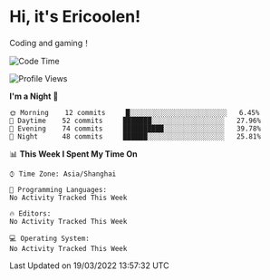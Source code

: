 # Hi, it's Ericoolen!
Coding and gaming！

<!--START_SECTION:waka-->
![Code Time](http://img.shields.io/badge/Code%20Time-188%20hrs%2042%20mins-blue)

![Profile Views](http://img.shields.io/badge/Profile%20Views-1-blue)

**I'm a Night 🦉** 

```text
🌞 Morning    12 commits     █░░░░░░░░░░░░░░░░░░░░░░░░   6.45% 
🌆 Daytime    52 commits     ███████░░░░░░░░░░░░░░░░░░   27.96% 
🌃 Evening    74 commits     ██████████░░░░░░░░░░░░░░░   39.78% 
🌙 Night      48 commits     ██████░░░░░░░░░░░░░░░░░░░   25.81%

```


📊 **This Week I Spent My Time On** 

```text
⌚︎ Time Zone: Asia/Shanghai

💬 Programming Languages: 
No Activity Tracked This Week

🔥 Editors: 
No Activity Tracked This Week

💻 Operating System: 
No Activity Tracked This Week

```


 Last Updated on 19/03/2022 13:57:32 UTC
<!--END_SECTION:waka-->

